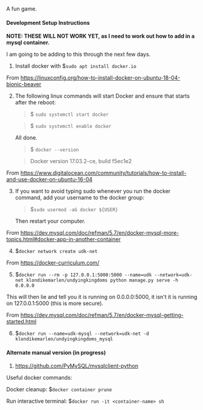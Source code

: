 A fun game.

#### Development Setup Instructions 

**NOTE: THESE WILL NOT WORK YET, as I need to work out how to add in a mysql container.**

I am going to be adding to this through the next few days.

1. Install docker with $`sudo apt install docker.io`

From https://linuxconfig.org/how-to-install-docker-on-ubuntu-18-04-bionic-beaver

2. The following linux commands will start Docker and ensure that starts after the reboot:
    > $ `sudo systemctl start docker`
    
    > $ `sudo systemctl enable docker`

    All done.

    > $ `docker --version`
    
    > Docker version 17.03.2-ce, build f5ec1e2

From https://www.digitalocean.com/community/tutorials/how-to-install-and-use-docker-on-ubuntu-16-04

3. If you want to avoid typing sudo whenever you run the docker command, add your username to the docker group:

    > $`sudo usermod -aG docker ${USER}`
    
    Then restart your computer.
    
From https://dev.mysql.com/doc/refman/5.7/en/docker-mysql-more-topics.html#docker-app-in-another-container

4. $`docker network create udk-net`

From https://docker-curriculum.com/

5. $`docker run --rm -p 127.0.0.1:5000:5000 --name=udk --network=udk-net klondikemarlen/undyingkingdoms python manage.py serve -h 0.0.0.0`

This will then lie and tell you it is running on 0.0.0.0:5000, it isn't it is running on 127.0.0.1:5000 (this is more secure).

From https://dev.mysql.com/doc/refman/5.7/en/docker-mysql-getting-started.html

6. $`docker run --name=udk-mysql --network=udk-net -d klondikemarlen/undyingkingdoms_mysql`

#### Alternate manual version (in progress)

1. https://github.com/PyMySQL/mysqlclient-python



Useful docker commands:

Docker cleanup: $`docker container prune`

Run interactive terminal: $`docker run -it <container-name> sh`
